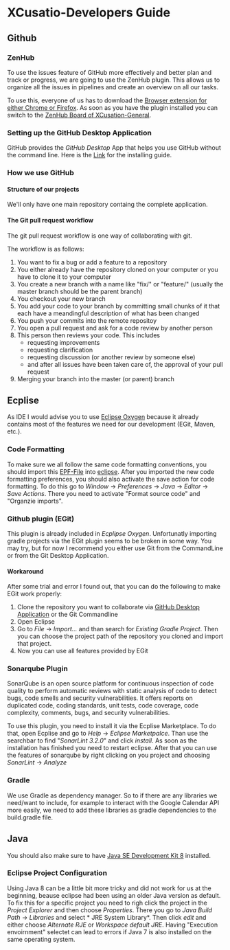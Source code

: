 # XCusatio-Developers Guide

## Github

### ZenHub
To use the issues feature of GitHub more effectively and better plan and track or progress, we are going to use the ZenHub plugin.
This allows us to organize all the issues in pipelines and create an overview on all our tasks.

To use this, everyone of us has to download the [Browser extension for either Chrome or Firefox](https://www.zenhub.com/choose-platform). As soon as you have the plugin installed you can switch to the [ZenHub Board of XCusation-General](https://github.com/DeusGmbH/XCusatio-General#boards).

### Setting up the GitHub Desktop Application
GitHub provides the *GitHub Desktop* App that helps you use GitHub without the command line.
Here is the [Link](https://help.github.com/desktop/guides/getting-started/installing-github-desktop/) for the installing guide.

### How we use GitHub

#### Structure of our projects
We'll only have one main repository containg the complete application. 

#### The Git pull request workflow
The git pull request workflow is one way of collaborating with git.

The workflow is as follows:
1. You want to fix a bug or add a feature to a repository
2. You either already have the repository cloned on your computer or you have to clone it to your computer
3. You create a new branch with a name like "fix/<bugname>" or "feature/<featurename>" (usually the master branch should be the parent branch)
4. You checkout your new branch
5. You add your code to your branch by committing small chunks of it that each have a meandingful description of what has been changed
6. You push your commits into the remote repositoy
7. You open a pull request and ask for a code review by another person
8. This person then reviews your code. This includes
    - requesting improvements
    - requesting clarification
    - requesting discussion (or another review by someone else)
    - and after all issues have been taken care of, the approval of your pull request
9. Merging your branch into the master (or parent) branch


## Ecplise
As IDE I would advise you to use [Eclipse Oxygen](http://www.eclipse.org/downloads/packages/eclipse-ide-java-ee-developers/oxygenr) because it already contains most of the features we need for our development (EGit, Maven, etc.).

### Code Formatting
To make sure we all follow the same code formatting conventions, you should import this [EPF-File](https://github.com/DeusGmbH/XCusatio-General/blob/master/eclipse-format-settings.epf) into [eclipse](https://help.eclipse.org/neon/index.jsp?topic=%2Forg.eclipse.platform.doc.user%2Ftasks%2Ftimpandexp.htm).
After you imported the new code formatting preferences, you should also activate the save action for code formatting.
To do this go to *Window* -> *Preferences* -> *Java* -> *Editor* -> *Save Actions*. There you need to activate "Format source code" and "Organzie imports".

### Github plugin (EGit)
This plugin is already included in *Ecplipse Oxygen*. Unfortunatly importing gradle projects via the EGit plugin seems to be broken in some way. You may try, but for now I recommend you either use Git from the CommandLine or from the Git Desktop Application.

#### Workaround
After some trial and error I found out, that you can do the following to make EGit work properly:
1. Clone the repository you want to collaborate via [GitHub Desktop Application](https://github.com/NoxAG/Developer-Guide#setting-up-the-github-desktop-application) or the Git Commandline
2. Open Eclipse
3. Go to *File* -> *Import...* and than search for *Existing Gradle Project*. Then you can choose the project path of the repository you cloned and import that project.
4. Now you can use all features provided by EGit

### Sonarqube Plugin
SonarQube is an open source platform for continuous inspection of code quality to perform automatic reviews with static analysis of code to detect bugs, code smells and security vulnerabilities. It offers reports on duplicated code, coding standards, unit tests, code coverage, code complexity, comments, bugs, and security vulnerabilities.

To use this plugin, you need to install it via the Ecplise Marketplace. To do that, open Ecplise and go to *Help* -> *Eclipse Marketpalce*.
Than use the searchbar to find "*SonarLint 3.2.0*" and click *install*. As soon as the installation has finished you need to restart eclipse. After that you can use the features of sonarqube by right clicking on you project and choosing *SonarLint* -> *Analyze*

### Gradle
We use Gradle as dependency manager. So to if there are any libraries we need/want to include, for example to interact with the Google Calendar API more easily, we need to add these libraries as gradle dependencies to the build.gradle file.

## Java
You should also make sure to have [Java SE Development Kit 8](http://www.oracle.com/technetwork/java/javase/downloads/jdk8-downloads-2133151.html) installed. 

### Eclipse Project Configuration
Using Java 8 can be a little bit more tricky and did not work for us at the beginning, beause eclipse had been using an older Java version as default. To fix this for a specific project you need to righ click the project in the *Project Explorer* and then choose *Properties*. There you go to *Java Build Path* -> *Libraries* and select * JRE System Library*. Then click *edit* and either choose *Alternate RJE* or *Workspace default JRE*. Having "Execution envoirnment" selectet can lead to errors if Java 7 is also installed on the same operating system.
